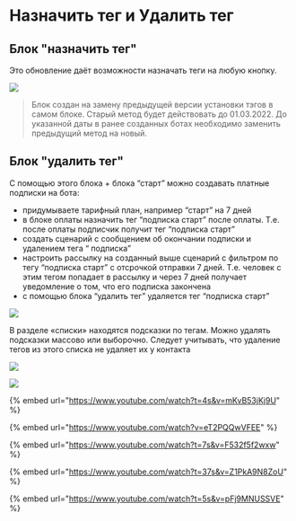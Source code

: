 # Назначить тег и Удалить тег

## Блок "назначить тег"

Это обновление даёт возможности назначать теги на любую кнопку.

![](../../../../.gitbook/assets/Screenshot\_20211115\_014104\_com.huawei.himovie.overseas\_edit\_267580450751877.jpg)

> Блок создан на замену предыдущей версии установки тэгов в самом блоке. Старый метод будет действовать до 01.03.2022. До указанной даты в ранее созданных ботах необходимо заменить предыдущий метод на новый.

## Блок "удалить тег"

С помощью этого блока + блока “старт” можно создавать платные подписки на бота:

* придумываете тарифный план, например “старт” на 7 дней&#x20;
* в блоке оплаты назначить тег “подписка старт” после оплаты. Т.е. после оплаты подписчик получит тег “подписка старт”&#x20;
* создать сценарий с сообщением об окончании подписки и удалением тега “ подписка”&#x20;
* настроить рассылку на созданный выше сценарий с фильтром по тегу “подписка старт” с отсрочкой отправки 7 дней. Т.е. человек с этим тегом попадает в рассылку и через 7 дней получает уведомление о том, что его подписка закончена&#x20;
* с помощью блока “удалить тег” удаляется тег “подписка старт”

![](../../../../.gitbook/assets/Screenshot\_20211115\_014118\_com.huawei.himovie.overseas\_edit\_267559091063338.jpg)

В разделе «списки» находятся подсказки по тегам. Можно удалять подсказки массово или выборочно. Следует учитывать, что удаление тегов из этого списка не удаляет их у контакта

![](../../../../.gitbook/assets/7й.png)

![](../../../../.gitbook/assets/8й.png)

{% embed url="https://www.youtube.com/watch?t=4s&v=mKvB53jKj9U" %}





{% embed url="https://www.youtube.com/watch?v=eT2PQQwVFEE" %}

{% embed url="https://www.youtube.com/watch?t=7s&v=F532f5f2wxw" %}

{% embed url="https://www.youtube.com/watch?t=37s&v=Z1PkA9N8ZoU" %}

{% embed url="https://www.youtube.com/watch?t=5s&v=pFj9MNUSSVE" %}

